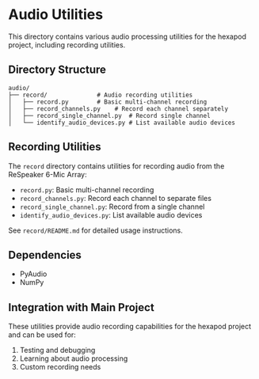 # Audio Utilities

This directory contains various audio processing utilities for the hexapod project, including recording utilities.

## Directory Structure

```
audio/
├── record/              # Audio recording utilities
│   ├── record.py        # Basic multi-channel recording
│   ├── record_channels.py    # Record each channel separately
│   ├── record_single_channel.py  # Record single channel
│   └── identify_audio_devices.py # List available audio devices
```

## Recording Utilities

The `record` directory contains utilities for recording audio from the ReSpeaker 6-Mic Array:

- `record.py`: Basic multi-channel recording
- `record_channels.py`: Record each channel to separate files
- `record_single_channel.py`: Record from a single channel
- `identify_audio_devices.py`: List available audio devices

See `record/README.md` for detailed usage instructions.

## Dependencies

- PyAudio
- NumPy

## Integration with Main Project

These utilities provide audio recording capabilities for the hexapod project and can be used for:
1. Testing and debugging
2. Learning about audio processing
3. Custom recording needs 